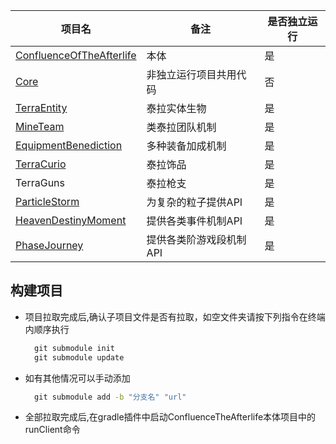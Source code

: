 | 项目名                                                  | 备注            | 是否独立运行 |
|------------------------------------------------------|---------------|--------|
| [ConfluenceOfTheAfterlife](ConfluenceOfTheAfterlife) | 本体            | 是      |
| [Core](Core)                                         | 非独立运行项目共用代码   | 否      |
| [TerraEntity](TerraEntity)                           | 泰拉实体生物        | 是      |
| [MineTeam](MineTeam)                                 | 类泰拉团队机制       | 是      |
| [EquipmentBenediction](EquipmentBenediction)         | 多种装备加成机制      | 是      |
| [TerraCurio](TerraCurio)                             | 泰拉饰品          | 是      |
| TerraGuns                                            | 泰拉枪支          | 是      |
| [ParticleStorm](ParticleStorm)                       | 为复杂的粒子提供API   | 是      |
| [HeavenDestinyMoment](HeavenDestinyMoment)           | 提供各类事件机制API   | 是      |
| [PhaseJourney](PhaseJourney)                         | 提供各类阶游戏段机制API | 是      |


## 构建项目
- 项目拉取完成后,确认子项目文件是否有拉取，如空文件夹请按下列指令在终端内顺序执行
  ~~~cmd
    git submodule init
    git submodule update
  ~~~
  
- 如有其他情况可以手动添加
  ~~~cmd
    git submodule add -b "分支名" "url"
  ~~~
  
- 全部拉取完成后,在gradle插件中启动ConfluenceTheAfterlife本体项目中的runClient命令
